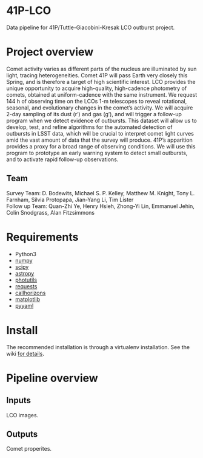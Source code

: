 # 41P-LCO
Data pipeline for 41P/Tuttle-Giacobini-Kresak LCO outburst project.

# Project overview
Comet activity varies as different parts of the nucleus are illuminated by sun light, tracing heterogeneities. Comet 41P will pass Earth very closely this Spring, and is therefore a target of high scientific interest. LCO provides the unique opportunity to acquire high-quality, high-cadence photometry of comets, obtained at uniform-cadence with the same instrument. We request 144 h of observing time on the LCOs 1-m telescopes to reveal rotational, seasonal, and evolutionary changes in the comet’s activity. We will acquire 2-day sampling of its dust (r’) and gas (g’), and will trigger a follow-up program when we detect evidence of outbursts. This dataset will allow us to develop, test, and refine algorithms for the automated detection of outbursts in LSST data, which will be crucial to interpret comet light curves amid the vast amount of data that the survey will produce. 41P’s apparition provides a proxy for a broad range of observing conditions. We will use this program to prototype an early warning system to detect small outbursts, and to activate rapid follow-up observations.

## Team
Survey Team: D. Bodewits, Michael S. P. Kelley, Matthew M. Knight, Tony L. Farnham, Silvia Protopapa, Jian-Yang Li, Tim Lister  
Follow up Team: Quan-Zhi Ye, Henry Hsieh, Zhong-Yi Lin, Emmanuel Jehin, Colin Snodgrass, Alan Fitzsimmons

# Requirements
* Python3
* [numpy](https://www.numpy.org)
* [scipy](https://www.scipy.org)
* [astropy](https://www.astropy.org)
* [photutils](https://github.com/astropy/photutils)
* [requests](http://docs.python-requests.org/en/master/)
* [callhorizons](https://github.com/mommermi/callhorizons)
* [matplotlib](https://www.matplotlib.org)
* [pyyaml](http://pyyaml.org)

# Install
The recommended installation is through a virtualenv installation.  See the wiki [for details](https://github.com/mkelley/41P-LCO/wiki/Pipeline-installation).

# Pipeline overview
## Inputs
LCO images.

## Outputs
Comet properites.

